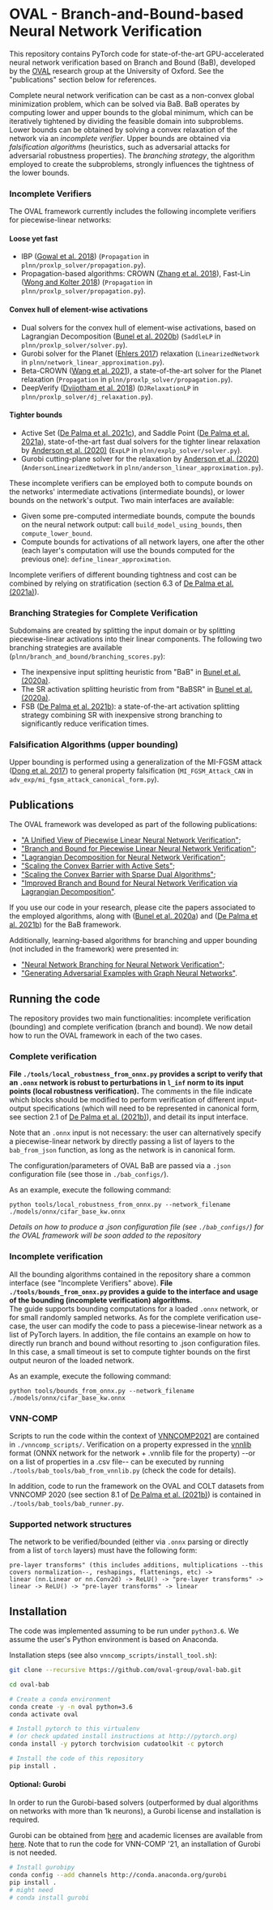 # OVAL - Branch-and-Bound-based Neural Network Verification

This repository contains PyTorch code for state-of-the-art GPU-accelerated neural network verification based on 
Branch and Bound (BaB), developed by the [OVAL](https://www.robots.ox.ac.uk/~oval/) research group at the University of Oxford. 
See the "publications" section below for references. 

Complete neural network verification can be cast as a non-convex global minimization problem, which can be solved via BaB.
BaB operates by computing lower and upper bounds to the global minimum, which can be iteratively tightened by dividing the feasible domain into subproblems.
Lower bounds can be obtained by solving a convex relaxation of the network via an *incomplete verifier*. Upper bounds are obtained via *falsification algorithms* 
(heuristics, such as adversarial attacks for adversarial robustness properties). 
The *branching strategy*, the algorithm employed to create the subproblems, strongly influences the tightness of the lower bounds. 
  

### Incomplete Verifiers
The OVAL framework currently includes the following incomplete verifiers for piecewise-linear networks:
#### Loose yet fast
- IBP ([Gowal et al. 2018](https://arxiv.org/pdf/1810.12715.pdf)) (`Propagation` in `plnn/proxlp_solver/propagation.py`).
- Propagation-based algorithms: CROWN ([Zhang et al. 2018](https://arxiv.org/abs/1811.00866)), Fast-Lin ([Wong and Kolter 2018](https://arxiv.org/abs/1711.00851)) 
(`Propagation` in `plnn/proxlp_solver/propagation.py`).
#### Convex hull of element-wise activations
- Dual solvers for the convex hull of element-wise activations, based on Lagrangian Decomposition ([Bunel et al. 2020b](https://arxiv.org/abs/2002.10410)) (`SaddleLP` in `plnn/proxlp_solver/solver.py`).
- Gurobi solver for the Planet ([Ehlers 2017](https://arxiv.org/abs/1705.01320)) relaxation (`LinearizedNetwork` in `plnn/network_linear_approximation.py`). 
- Beta-CROWN ([Wang et al. 2021](https://arxiv.org/abs/2103.06624)), a state-of-the-art solver for the Planet relaxation (`Propagation` in `plnn/proxlp_solver/propagation.py`).
- DeepVerify ([Dvijotham et al. 2018](https://arxiv.org/abs/1803.06567)) (`DJRelaxationLP` in `plnn/proxlp_solver/dj_relaxation.py`).
#### Tighter bounds
- Active Set ([De Palma et al. 2021c](https://openreview.net/forum?id=uQfOy7LrlTR)), and Saddle Point ([De Palma et al. 2021a](https://arxiv.org/abs/2101.05844)), state-of-the-art fast dual solvers for the tighter linear relaxation by 
[Anderson et al. (2020)](https://arxiv.org/abs/1811.01988) (`ExpLP` in `plnn/explp_solver/solver.py`).
- Gurobi cutting-plane solver for the relaxation by [Anderson et al. (2020)](https://arxiv.org/abs/1811.01988) 
(`AndersonLinearizedNetwork` in `plnn/anderson_linear_approximation.py`).

These incomplete verifiers can be employed both to compute bounds on the networks' intermediate activations 
(intermediate bounds), or lower bounds on the network's output.
Two main interfaces are available:
- Given some pre-computed intermediate bounds, compute the bounds on the neural network output: 
call `build_model_using_bounds`, then `compute_lower_bound`.
- Compute bounds for activations of all network layers, one after the other (each layer's computation will use the 
bounds computed for the previous one): `define_linear_approximation`.

Incomplete verifiers of different bounding tightness and cost can be combined by relying on stratification (section 6.3 of [De Palma et al. (2021a)](https://arxiv.org/abs/2101.05844)). 

### Branching Strategies for Complete Verification

Subdomains are created by splitting the input domain or by splitting piecewise-linear activations into their linear components. The following two branching
strategies are available (`plnn/branch_and_bound/branching_scores.py`):
- The inexpensive input splitting heuristic from "BaB" in [Bunel et al. (2020a)](http://www.jmlr.org/papers/v21/19-468.html).
- The SR activation splitting heuristic from from "BaBSR" in [Bunel et al. (2020a)](http://www.jmlr.org/papers/v21/19-468.html).
- FSB ([De Palma et al. 2021b](https://arxiv.org/abs/2104.06718)): a state-of-the-art activation splitting strategy combining SR with inexpensive strong branching to significantly reduce verification times.  
 
### Falsification Algorithms (upper bounding)

Upper bounding is performed using a generalization of the MI-FGSM attack ([Dong et al. 2017](https://arxiv.org/abs/1710.06081)) to general property falsification (`MI_FGSM_Attack_CAN` in `adv_exp/mi_fgsm_attack_canonical_form.py`).


## Publications

The OVAL framework was developed as part of the following publications:
- ["A Unified View of Piecewise Linear Neural Network Verification"](https://arxiv.org/abs/1711.00455);
- ["Branch and Bound for Piecewise Linear Neural Network Verification"](http://www.jmlr.org/papers/v21/19-468.html);
- ["Lagrangian Decomposition for Neural Network Verification"](https://arxiv.org/abs/2002.10410);
- ["Scaling the Convex Barrier with Active Sets"](https://openreview.net/forum?id=uQfOy7LrlTR);
- ["Scaling the Convex Barrier with Sparse Dual Algorithms"](https://arxiv.org/abs/2101.05844);
- ["Improved Branch and Bound for Neural Network Verification via Lagrangian Decomposition"](https://arxiv.org/abs/2104.06718).

If you use our code in your research, please cite the papers associated to the employed algorithms, along with 
([Bunel et al. 2020a](http://www.jmlr.org/papers/v21/19-468.html)) and 
([De Palma et al. 2021b](https://arxiv.org/abs/2104.06718)) for the BaB framework.

Additionally, learning-based algorithms for branching and upper bounding (not included in the framework) were presented in:
- ["Neural Network Branching for Neural Network Verification"](https://arxiv.org/abs/1912.01329);
- ["Generating Adversarial Examples with Graph Neural Networks"](https://arxiv.org/abs/2105.14644).

  
## Running the code

The repository provides two main functionalities: incomplete verification (bounding) and complete verification (branch and bound).
We now detail how to run the OVAL framework in each of the two cases.

### Complete verification

**File `./tools/local_robustness_from_onnx.py` provides a script to verify that an `.onnx` network is robust to perturbations
in `l_inf` norm to its input points (local robustness verification).**
The comments in the file indicate which blocks should be modified to perform verification of different input-output 
specifications (which will need to be represented in canonical form, see section 2.1 of [De Palma et al. (2021b)](https://arxiv.org/abs/2104.06718)), 
and detail its input interface.

Note that an `.onnx` input is not necessary: the user can alternatively specify a piecewise-linear network by directly 
passing a list of layers to the `bab_from_json` function, as long as the network is in canonical form.

The configuration/parameters of OVAL BaB are passed via a `.json` configuration file (see those in `./bab_configs/`).

As an example, execute the following command:
```
python tools/local_robustness_from_onnx.py --network_filename ./models/onnx/cifar_base_kw.onnx
```

*Details on how to produce a .json configuration file (see `./bab_configs/`) for the OVAL framework will be soon added to the repository*

### Incomplete verification

All the bounding algorithms contained in the repository share a common interface (see "Incomplete Verifiers" above).
**File `./tools/bounds_from_onnx.py` provides a guide to the interface and usage of the bounding (incomplete verification) algorithms.**   
The guide supports bounding computations for a loaded `.onnx` network, or for small randomly sampled networks. 
As for the complete verification use-case, the user can modify the code to pass a piecewise-linear network as a list of PyTorch layers.
In addition, the file contains an example on how to directly run branch and bound without resorting to .json 
configuration files. In this case, a small timeout is set to compute tighter bounds on the first output neuron of the loaded network.

As an example, execute the following command:
```
python tools/bounds_from_onnx.py --network_filename ./models/onnx/cifar_base_kw.onnx
```


### VNN-COMP
Scripts to run the code within the context of [VNNCOMP2021](https://github.com/stanleybak/vnncomp2021) are contained in `./vnncomp_scripts/`.
Verification on a property expressed in the [vnnlib](http://www.vnnlib.org/) format 
(ONNX network for the network + .vnnlib file for the property) --or on a list of properties in a .csv file-- 
can be executed by running `./tools/bab_tools/bab_from_vnnlib.py` (check the code for details).

In addition, code to run the framework on the OVAL and COLT datasets from VNNCOMP 2020 
(see section 8.1 of [De Palma et al. (2021b)](https://arxiv.org/abs/2104.06718)) is contained in `./tools/bab_tools/bab_runner.py`.

### Supported network structures

The network to be verified/bounded (either via `.onnx` parsing or directly from a list of `torch` layers) must have the following form:

    pre-layer transforms" (this includes additions, multiplications --this covers normalization--, reshapings, flattenings, etc) -> 
    linear (nn.Linear or nn.Conv2d) -> ReLU() -> "pre-layer transforms" -> linear -> ReLU() -> "pre-layer transforms" -> linear
  
## Installation
The code was implemented assuming to be run under `python3.6`.
We assume the user's Python environment is based on Anaconda.

Installation steps (see also `vnncomp_scripts/install_tool.sh`):
```bash
git clone --recursive https://github.com/oval-group/oval-bab.git

cd oval-bab

# Create a conda environment
conda create -y -n oval python=3.6
conda activate oval

# Install pytorch to this virtualenv
# (or check updated install instructions at http://pytorch.org)
conda install -y pytorch torchvision cudatoolkit -c pytorch 

# Install the code of this repository
pip install .
```

#### Optional: Gurobi
In order to run the Gurobi-based solvers (outperformed by dual algorithms on networks with more than 1k neurons), 
a Gurobi license and installation is required.

Gurobi can be obtained from [here](http://www.gurobi.com/downloads/gurobi-optimizer) and academic licenses are available
from [here](http://www.gurobi.com/academia/for-universities).
Note that to run the code for VNN-COMP '21, an installation of Gurobi is not needed. 

```bash
# Install gurobipy 
conda config --add channels http://conda.anaconda.org/gurobi
pip install .
# might need
# conda install gurobi
```  